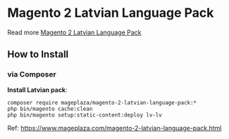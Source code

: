 # Magento 2 Latvian Language Pack

Read more [Magento 2 Latvian Language Pack](https://www.mageplaza.com/magento-2-latvian-language-pack.html)

## How to Install


### via Composer

**Install Latvian pack**:

```
composer require mageplaza/magento-2-latvian-language-pack:*
php bin/magento cache:clean
php bin/magento setup:static-content:deploy lv-lv

```


Ref: https://www.mageplaza.com/magento-2-latvian-language-pack.html
